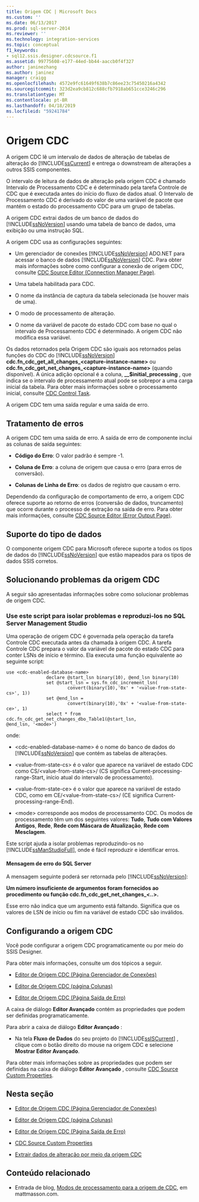 ```yaml
---
title: Origem CDC | Microsoft Docs
ms.custom: ''
ms.date: 06/13/2017
ms.prod: sql-server-2014
ms.reviewer: ''
ms.technology: integration-services
ms.topic: conceptual
f1_keywords:
- sql12.ssis.designer.cdcsource.f1
ms.assetid: 99775608-e177-44ed-bb44-aaccb0f4f327
author: janinezhang
ms.author: janinez
manager: craigg
ms.openlocfilehash: 4572e9fc61649f638b7c86ee23c75450216a4342
ms.sourcegitcommit: 323d2ea9cb812c688cfb7918ab651cce3246c296
ms.translationtype: MT
ms.contentlocale: pt-BR
ms.lasthandoff: 04/18/2019
ms.locfileid: "59241784"
---
```

# <a name="cdc-source"></a>Origem CDC
  A origem CDC lê um intervalo de dados de alteração de tabelas de alteração do [!INCLUDE[ssCurrent](../../includes/sscurrent-md.md)] e entrega o downstream de alterações a outros SSIS componentes.  
  
 O intervalo de leitura de dados de alteração pela origem CDC é chamado Intervalo de Processamento CDC e é determinado pela tarefa Controle de CDC que é executada antes do início do fluxo de dados atual. O Intervalo de Processamento CDC é derivado do valor de uma variável de pacote que mantém o estado do processamento CDC para um grupo de tabelas.  
  
 A origem CDC extrai dados de um banco de dados do [!INCLUDE[ssNoVersion](../../includes/ssnoversion-md.md)] usando uma tabela de banco de dados, uma exibição ou uma instrução SQL.  
  
 A origem CDC usa as configurações seguintes:  
  
-   Um gerenciador de conexões [!INCLUDE[ssNoVersion](../../includes/ssnoversion-md.md)] ADO.NET para acessar o banco de dados [!INCLUDE[ssNoVersion](../../includes/ssnoversion-md.md)] CDC. Para obter mais informações sobre como configurar a conexão de origem CDC, consulte [CDC Source Editor &#40;Connection Manager Page&#41;](../cdc-source-editor-connection-manager-page.md).  
  
-   Uma tabela habilitada para CDC.  
  
-   O nome da instância de captura da tabela selecionada (se houver mais de uma).  
  
-   O modo de processamento de alteração.  
  
-   O nome da variável de pacote do estado CDC com base no qual o intervalo de Processamento CDC é determinado. A origem CDC não modifica essa variável.  
  
 Os dados retornados pela Origem CDC são iguais aos retornados pelas funções do CDC do [!INCLUDE[ssNoVersion](../../includes/ssnoversion-md.md)] **cdc.fn_cdc_get_all_changes_\<capture-instance-name>** ou **cdc.fn_cdc_get_net_changes_\<capture-instance-name>** (quando disponível). A única adição opcional é a coluna, **__$initial_processing** , que indica se o intervalo de processamento atual pode se sobrepor a uma carga inicial da tabela. Para obter mais informações sobre o processamento inicial, consulte [CDC Control Task](../control-flow/cdc-control-task.md).  
  
 A origem CDC tem uma saída regular e uma saída de erro.  
  
## <a name="error-handling"></a>Tratamento de erros  
 A origem CDC tem uma saída de erro. A saída de erro de componente inclui as colunas de saída seguintes:  
  
-   **Código do Erro**: O valor padrão é sempre -1.  
  
-   **Coluna de Erro**: a coluna de origem que causa o erro (para erros de conversão).  
  
-   **Colunas de Linha de Erro**: os dados de registro que causam o erro.  
  
 Dependendo da configuração de comportamento de erro, a origem CDC oferece suporte ao retorno de erros (conversão de dados, truncamento) que ocorre durante o processo de extração na saída de erro. Para obter mais informações, consulte [CDC Source Editor &#40;Error Output Page&#41;](../cdc-source-editor-error-output-page.md).  
  
## <a name="data-type-support"></a>Suporte do tipo de dados  
 O componente origem CDC para Microsoft oferece suporte a todos os tipos de dados do [!INCLUDE[ssNoVersion](../../includes/ssnoversion-md.md)] que estão mapeados para os tipos de dados SSIS corretos.  
  
## <a name="troubleshooting-the-cdc-source"></a>Solucionando problemas da origem CDC  
 A seguir são apresentadas informações sobre como solucionar problemas de origem CDC.  
  
### <a name="use-this-script-to-isolate-problems-and-reproduce-them-in-sql-server-management-studio"></a>Use este script para isolar problemas e reproduzi-los no SQL Server Management Studio  
 Uma operação de origem CDC é governada pela operação da tarefa Controle CDC executada antes da chamada à origem CDC. A tarefa Controle CDC prepara o valor da variável de pacote do estado CDC para conter LSNs de início e término. Ela executa uma função equivalente ao seguinte script:  
  
```  
use <cdc-enabled-database-name>  
               declare @start_lsn binary(10), @end_lsn binary(10)  
               set @start_lsn = sys.fn_cdc_increment_lsn(  
                       convert(binary(10),'0x' + '<value-from-state-cs>', 1))  
               set @end_lsn =   
                       convert(binary(10),'0x' + '<value-from-state-ce>', 1)  
               select * from cdc.fn_cdc_get_net_changes_dbo_Table1(@start_lsn,  
@end_lsn, '<mode>')  
```  
  
 onde:  
  
-   \<cdc-enabled-database-name> é o nome do banco de dados do [!INCLUDE[ssNoVersion](../../includes/ssnoversion-md.md)] que contém as tabelas de alterações.  
  
-   \<value-from-state-cs> é o valor que aparece na variável de estado CDC como CS/\<value-from-state-cs>/ (CS significa Current-processing-range-Start, início atual do intervalo de processamento).  
  
-   \<value-from-state-ce> é o valor que aparece na variável de estado CDC, como em CE/\<value-from-state-cs>/ (CE significa Current-processing-range-End).  
  
-   \<mode> corresponde aos modos de processamento CDC. Os modos de processamento têm um dos seguintes valores: **Tudo**, **Tudo com Valores Antigos**, **Rede**, **Rede com Máscara de Atualização**, **Rede com Mesclagem**.  
  
 Este script ajuda a isolar problemas reproduzindo-os no [!INCLUDE[ssManStudioFull](../../includes/ssmanstudiofull-md.md)], onde é fácil reproduzir e identificar erros.  
  
#### <a name="sql-server-error-message"></a>Mensagem de erro do SQL Server  
 A mensagem seguinte poderá ser retornada pelo [!INCLUDE[ssNoVersion](../../includes/ssnoversion-md.md)]:  
  
 **Um número insuficiente de argumentos foram fornecidos ao procedimento ou função cdc.fn_cdc_get_net_changes_\<..>.**  
  
 Esse erro não indica que um argumento está faltando. Significa que os valores de LSN de início ou fim na variável de estado CDC são inválidos.  
  
## <a name="configuring-the-cdc-source"></a>Configurando a origem CDC  
 Você pode configurar a origem CDC programaticamente ou por meio do SSIS Designer.  
  
 Para obter mais informações, consulte um dos tópicos a seguir.  
  
-   [Editor de Origem CDC &#40;Página Gerenciador de Conexões&#41;](../cdc-source-editor-connection-manager-page.md)  
  
-   [Editor de Origem CDC &#40;página Colunas&#41;](../cdc-source-editor-columns-page.md)  
  
-   [Editor de Origem CDC &#40;Página Saída de Erro&#41;](../cdc-source-editor-error-output-page.md)  
  
 A caixa de diálogo **Editor Avançado** contém as propriedades que podem ser definidas programaticamente.  
  
 Para abrir a caixa de diálogo **Editor Avançado** :  
  
-   Na tela **Fluxo de Dados** do seu projeto do [!INCLUDE[ssISCurrent](../../includes/ssiscurrent-md.md)] , clique com o botão direito do mouse na origem CDC e selecione **Mostrar Editor Avançado**.  
  
 Para obter mais informações sobre as propriedades que podem ser definidas na caixa de diálogo **Editor Avançado** , consulte [CDC Source Custom Properties](cdc-source-custom-properties.md).  
  
## <a name="in-this-section"></a>Nesta seção  
  
-   [Editor de Origem CDC &#40;Página Gerenciador de Conexões&#41;](../cdc-source-editor-connection-manager-page.md)  
  
-   [Editor de Origem CDC &#40;página Colunas&#41;](../cdc-source-editor-columns-page.md)  
  
-   [Editor de Origem CDC &#40;Página Saída de Erro&#41;](../cdc-source-editor-error-output-page.md)  
  
-   [CDC Source Custom Properties](cdc-source-custom-properties.md)  
  
-   [Extrair dados de alteração por meio da origem CDC](cdc-source.md)  
  
## <a name="related-content"></a>Conteúdo relacionado  
  
-   Entrada de blog, [Modos de processamento para a origem de CDC](https://www.mattmasson.com/2012/01/processing-modes-for-the-cdc-source/), em mattmasson.com.  
  
  
